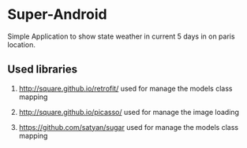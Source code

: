 # Super-Android
Simple Application to show state weather in current 5 days in on paris location.

## Used libraries

1. http://square.github.io/retrofit/  used for manage the models class mapping

2. http://square.github.io/picasso/ used for manage the image loading

3. https://github.com/satyan/sugar used for manage the models class mapping
